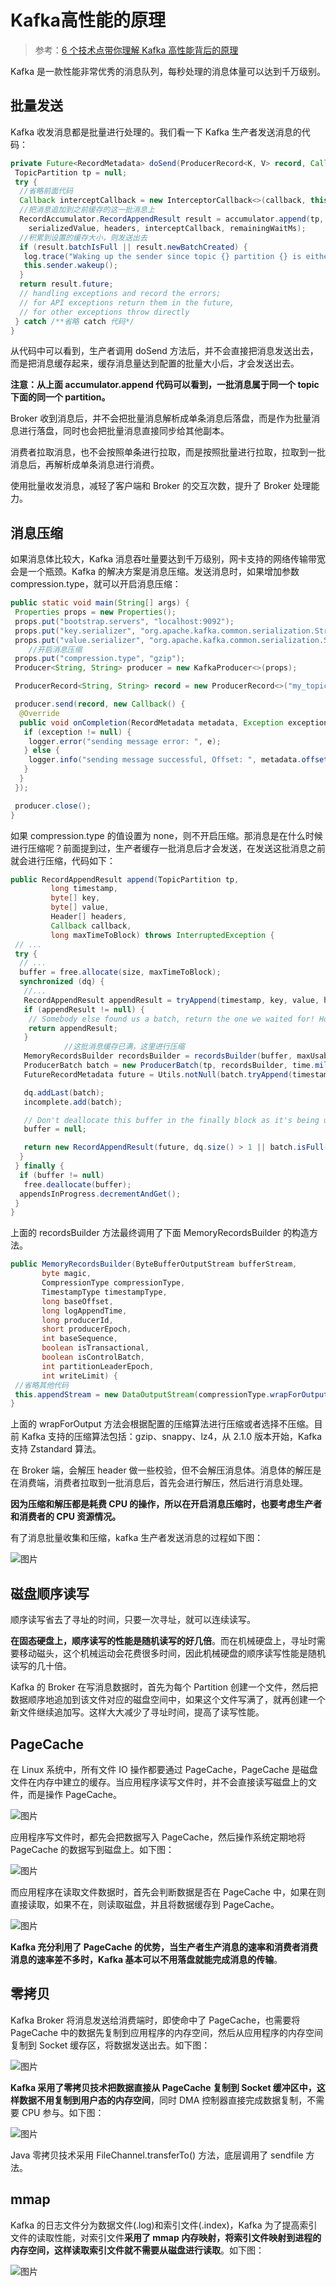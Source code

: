 # Kafka高性能的原理

> 参考：[6 个技术点带你理解 Kafka 高性能背后的原理](https://mp.weixin.qq.com/s/mOD9Z6pxSxBQuNx3YaUw3A)

Kafka 是一款性能非常优秀的消息队列，每秒处理的消息体量可以达到千万级别。

## 批量发送

Kafka 收发消息都是批量进行处理的。我们看一下 Kafka 生产者发送消息的代码：

```java
private Future<RecordMetadata> doSend(ProducerRecord<K, V> record, Callback callback) {
 TopicPartition tp = null;
 try {
  //省略前面代码
  Callback interceptCallback = new InterceptorCallback<>(callback, this.interceptors, tp);
  //把消息追加到之前缓存的这一批消息上
  RecordAccumulator.RecordAppendResult result = accumulator.append(tp, timestamp, serializedKey,
    serializedValue, headers, interceptCallback, remainingWaitMs);
  //积累到设置的缓存大小，则发送出去
  if (result.batchIsFull || result.newBatchCreated) {
   log.trace("Waking up the sender since topic {} partition {} is either full or getting a new batch", record.topic(), partition);
   this.sender.wakeup();
  }
  return result.future;
  // handling exceptions and record the errors;
  // for API exceptions return them in the future,
  // for other exceptions throw directly
 } catch /**省略 catch 代码*/
}
```

从代码中可以看到，生产者调用 doSend 方法后，并不会直接把消息发送出去，而是把消息缓存起来，缓存消息量达到配置的批量大小后，才会发送出去。

**注意：从上面 accumulator.append 代码可以看到，一批消息属于同一个 topic 下面的同一个 partition。**

Broker 收到消息后，并不会把批量消息解析成单条消息后落盘，而是作为批量消息进行落盘，同时也会把批量消息直接同步给其他副本。

消费者拉取消息，也不会按照单条进行拉取，而是按照批量进行拉取，拉取到一批消息后，再解析成单条消息进行消费。

使用批量收发消息，减轻了客户端和 Broker 的交互次数，提升了 Broker 处理能力。

## 消息压缩

如果消息体比较大，Kafka 消息吞吐量要达到千万级别，网卡支持的网络传输带宽会是一个瓶颈。Kafka 的解决方案是消息压缩。发送消息时，如果增加参数 compression.type，就可以开启消息压缩：

```java
public static void main(String[] args) {
 Properties props = new Properties();
 props.put("bootstrap.servers", "localhost:9092");
 props.put("key.serializer", "org.apache.kafka.common.serialization.StringSerializer");
 props.put("value.serializer", "org.apache.kafka.common.serialization.StringSerializer");
    //开启消息压缩
 props.put("compression.type", "gzip");
 Producer<String, String> producer = new KafkaProducer<>(props);

 ProducerRecord<String, String> record = new ProducerRecord<>("my_topic", "key1", "value1");

 producer.send(record, new Callback() {
  @Override
  public void onCompletion(RecordMetadata metadata, Exception exception) {
   if (exception != null) {
    logger.error("sending message error: ", e);
   } else {
    logger.info("sending message successful, Offset: ", metadata.offset());
   }
  }
 });

 producer.close();
}
```

如果 compression.type 的值设置为 none，则不开启压缩。那消息是在什么时候进行压缩呢？前面提到过，生产者缓存一批消息后才会发送，在发送这批消息之前就会进行压缩，代码如下：

```java
public RecordAppendResult append(TopicPartition tp,
         long timestamp,
         byte[] key,
         byte[] value,
         Header[] headers,
         Callback callback,
         long maxTimeToBlock) throws InterruptedException {
 // ...
 try {
  // ...
  buffer = free.allocate(size, maxTimeToBlock);
  synchronized (dq) {
   //...
   RecordAppendResult appendResult = tryAppend(timestamp, key, value, headers, callback, dq);
   if (appendResult != null) {
    // Somebody else found us a batch, return the one we waited for! Hopefully this doesn't happen often...
    return appendResult;
   }
            //这批消息缓存已满，这里进行压缩
   MemoryRecordsBuilder recordsBuilder = recordsBuilder(buffer, maxUsableMagic);
   ProducerBatch batch = new ProducerBatch(tp, recordsBuilder, time.milliseconds());
   FutureRecordMetadata future = Utils.notNull(batch.tryAppend(timestamp, key, value, headers, callback, time.milliseconds()));

   dq.addLast(batch);
   incomplete.add(batch);

   // Don't deallocate this buffer in the finally block as it's being used in the record batch
   buffer = null;

   return new RecordAppendResult(future, dq.size() > 1 || batch.isFull(), true);
  }
 } finally {
  if (buffer != null)
   free.deallocate(buffer);
  appendsInProgress.decrementAndGet();
 }
}
```

上面的 recordsBuilder 方法最终调用了下面 MemoryRecordsBuilder 的构造方法。

```java
public MemoryRecordsBuilder(ByteBufferOutputStream bufferStream,
       byte magic,
       CompressionType compressionType,
       TimestampType timestampType,
       long baseOffset,
       long logAppendTime,
       long producerId,
       short producerEpoch,
       int baseSequence,
       boolean isTransactional,
       boolean isControlBatch,
       int partitionLeaderEpoch,
       int writeLimit) {
 //省略其他代码
 this.appendStream = new DataOutputStream(compressionType.wrapForOutput(this.bufferStream, magic));
}
```

上面的 wrapForOutput 方法会根据配置的压缩算法进行压缩或者选择不压缩。目前 Kafka 支持的压缩算法包括：gzip、snappy、lz4，从 2.1.0 版本开始，Kafka 支持 Zstandard 算法。

在 Broker 端，会解压 header 做一些校验，但不会解压消息体。消息体的解压是在消费端，消费者拉取到一批消息后，首先会进行解压，然后进行消息处理。

**因为压缩和解压都是耗费 CPU 的操作，所以在开启消息压缩时，也要考虑生产者和消费者的 CPU 资源情况。**

有了消息批量收集和压缩，kafka 生产者发送消息的过程如下图：

![图片](images/640)

## 磁盘顺序读写

顺序读写省去了寻址的时间，只要一次寻址，就可以连续读写。

**在固态硬盘上，顺序读写的性能是随机读写的好几倍**。而在机械硬盘上，寻址时需要移动磁头，这个机械运动会花费很多时间，因此机械硬盘的顺序读写性能是随机读写的几十倍。

Kafka 的 Broker 在写消息数据时，首先为每个 Partition 创建一个文件，然后把数据顺序地追加到该文件对应的磁盘空间中，如果这个文件写满了，就再创建一个新文件继续追加写。这样大大减少了寻址时间，提高了读写性能。

## PageCache

在 Linux 系统中，所有文件 IO 操作都要通过 PageCache，PageCache 是磁盘文件在内存中建立的缓存。当应用程序读写文件时，并不会直接读写磁盘上的文件，而是操作 PageCache。

![图片](images/PageCache.jpg)

应用程序写文件时，都先会把数据写入 PageCache，然后操作系统定期地将 PageCache 的数据写到磁盘上。如下图：

![图片](images/3.jpg)

而应用程序在读取文件数据时，首先会判断数据是否在 PageCache 中，如果在则直接读取，如果不在，则读取磁盘，并且将数据缓存到 PageCache。

![图片](images/4.jpg)



**Kafka 充分利用了 PageCache 的优势，当生产者生产消息的速率和消费者消费消息的速率差不多时，Kafka 基本可以不用落盘就能完成消息的传输**。

## 零拷贝

Kafka Broker 将消息发送给消费端时，即使命中了 PageCache，也需要将 PageCache 中的数据先复制到应用程序的内存空间，然后从应用程序的内存空间复制到 Socket 缓存区，将数据发送出去。如下图：

![图片](images/5.jpg)

**Kafka 采用了零拷贝技术把数据直接从 PageCache 复制到 Socket 缓冲区中，这样数据不用复制到用户态的内存空间**，同时 DMA 控制器直接完成数据复制，不需要 CPU 参与。如下图：

![图片](images/6.jpg)



Java 零拷贝技术采用 FileChannel.transferTo() 方法，底层调用了 sendfile 方法。

## mmap

Kafka 的日志文件分为数据文件(.log)和索引文件(.index)，Kafka 为了提高索引文件的读取性能，对索引文件**采用了 mmap 内存映射，将索引文件映射到进程的内存空间，这样读取索引文件就不需要从磁盘进行读取**。如下图：

![图片](images/7.jpg)






















































